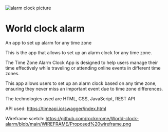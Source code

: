 
![alarm clock picture](https://github.com/rocknrome/World-clock-alarm/assets/126816805/1384459d-fea7-421d-a513-35b9499cd103)

# World clock alarm
An app to set up alarm for any time zone

This is the app that allows to set up an alarm clock for any time zone. 

The Time Zone Alarm Clock App is designed to help users manage their time 
effectively while traveling or attending online events in different time zones. 

This app allows users to set up an alarm clock based on any time zone, 
ensuring they never miss an important event due to time zone differences.

The technologies used are HTML, CSS, JavaScript, REST API

API used: https://timeapi.io/swagger/index.html

Wireframe scetch: https://github.com/rocknrome/World-clock-alarm/blob/main/WIREFRAME/Proposed%20wireframe.png
